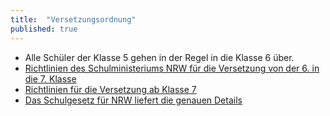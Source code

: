 ```yaml
---
title:  "Versetzungsordnung"
published: true
---
```


- Alle Schüler der Klasse 5 gehen in der Regel in die Klasse 6 über.
- [Richtlinien des Schulministeriums NRW für die Versetzung von der 6. in die 7. Klasse](http://www.schulministerium.nrw.de/BP/Schulrecht/FAQ/FAQ_APO/FAQ_APOSI/Leistungsbewertung/FAQVersetzung/Versetzung/Realschule/Dateien/Klasse_6_in_7.pdf)
- [Richtlinien für die Versetzung ab Klasse 7](http://www.schulministerium.nrw.de/BP/Schulrecht/FAQ/FAQ_APO/FAQ_APOSI/Leistungsbewertung/FAQVersetzung/Versetzung/Realschule/Dateien/Klasse_7_bis_10.pdf)
- [Das Schulgesetz für NRW liefert die genauen Details](http://www.schulministerium.nrw.de/docs/Recht/Schulrecht/Schulgesetz/Schulgesetz.pdf) 

